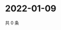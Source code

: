 # 2022-01-09

共 0 条

<!-- BEGIN WEIBO -->
<!-- 最后更新时间 Sun Jan 09 2022 02:10:24 GMT+0800 (China Standard Time) -->

<!-- END WEIBO -->
